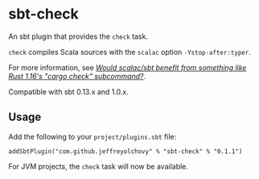 # sbt-check
An sbt plugin that provides the `check` task.

`check` compiles Scala sources with the `scalac` option `-Ystop-after:typer`.

For more information, see <em>[Would scalac/sbt benefit from something like Rust 1.16's "cargo check" subcommand?](https://www.reddit.com/r/scala/comments/5ztjrl/would_scalacsbt_benefit_from_something_like_rust/)</em>.

Compatible with sbt 0.13.x and 1.0.x.

## Usage
Add the following to your `project/plugins.sbt` file:

```
addSbtPlugin("com.github.jeffreyolchovy" % "sbt-check" % "0.1.1")
```

For JVM projects, the `check` task will now be available.
